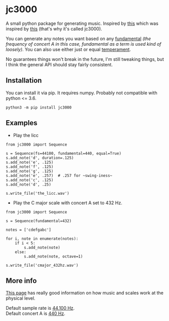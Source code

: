 # jc3000
A small python package for generating music. Inspired by [this](https://walkerart.org/collections/artworks/wind-chime-after-dream) which was inspired by [this](https://en.wikipedia.org/wiki/John_Cage) (that's why it's called jc3000).

You can generate any notes you want based on any [fundamental](https://en.wikipedia.org/wiki/Fundamental_frequency) _(the frequency of concert A in this case, fundamental as a term is used kind of loosely)_. You can also use either just or equal [temperament](https://pages.mtu.edu/~suits/scales.html). 

No guarantees things won't break in the future, I'm still tweaking things, but I think the general API should stay fairly consistent.
## Installation
You can install it via pip. It requires numpy. Probably not compatible with python <= 3.6.  

```
python3 -m pip install jc3000
```

## Examples

* Play the licc
```
from jc3000 import Sequence

s = Sequence(fs=44100, fundamental=440, equal=True)
s.add_note('d', duration=.125)
s.add_note('e', .125)
s.add_note('f', .125)
s.add_note('g', .125)
s.add_note('e', .257)  # .257 for ~swing-iness~
s.add_note('c', .125)
s.add_note('d', .25)

s.write_file('the_licc.wav')
```

* Play the C major scale with concert A set to 432 Hz.
```
from jc3000 import Sequence

s = Sequence(fundamental=432)

notes = ['cdefgabc']

for i, note in enumerate(notes):
    if i < 5:
        s.add_note(note)
    else:
        s.add_note(note, octave=1)
        
s.write_file('cmajor_432hz.wav')
```
## More info
[This page](https://pages.mtu.edu/~suits/Physicsofmusic.html) has really good information on how music and scales work at the physical level. 

Default sample rate is [44,100 Hz](https://en.wikipedia.org/wiki/44,100_Hz#Origin).  
Default concert A is [440 Hz](https://en.wikipedia.org/wiki/A440_(pitch_standard)).  

